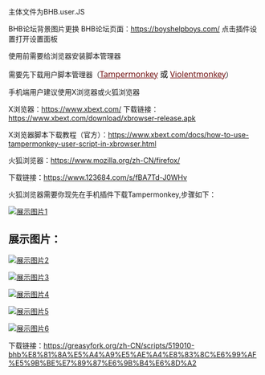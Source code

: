 主体文件为BHB.user.JS

BHB论坛背景图片更换
BHB论坛页面：https://boyshelpboys.com/
点击插件设置打开设置面板

使用前需要给浏览器安装脚本管理器

<p>需要先下载用户脚本管理器（<a style="color: #670000; direction: ltr; font-family: 'Open Sans', 'Microsoft YaHei UI', sans-serif, 'Segoe UI Emoji'; font-size: medium; font-style: normal; font-variant-ligatures: normal; font-variant-caps: normal; font-weight: 400; letter-spacing: normal; orphans: 2; text-align: left; text-indent: 0; text-transform: none; widows: 2; word-spacing: 0; -webkit-text-stroke-width: 0; white-space: normal;" href="https://chrome.google.com/webstore/detail/tampermonkey/dhdgffkkebhmkfjojejmpbldmpobfkfo">Tampermonkey</a><span style="color: #000000; font-family: 'Open Sans', 'Microsoft YaHei UI', sans-serif, 'Segoe UI Emoji'; font-size: medium; font-style: normal; font-variant-ligatures: normal; font-variant-caps: normal; font-weight: 400; letter-spacing: normal; orphans: 2; text-align: left; text-indent: 0; text-transform: none; widows: 2; word-spacing: 0; -webkit-text-stroke-width: 0; white-space: normal; text-decoration-thickness: initial; text-decoration-style: initial; text-decoration-color: initial; display: inline !important; float: none;"><span>&nbsp;</span>或<span>&nbsp;</span></span><a style="color: #670000; direction: ltr; font-family: 'Open Sans', 'Microsoft YaHei UI', sans-serif, 'Segoe UI Emoji'; font-size: medium; font-style: normal; font-variant-ligatures: normal; font-variant-caps: normal; font-weight: 400; letter-spacing: normal; orphans: 2; text-align: left; text-indent: 0; text-transform: none; widows: 2; word-spacing: 0; -webkit-text-stroke-width: 0; white-space: normal;" href="https://chrome.google.com/webstore/detail/violent-monkey/jinjaccalgkegednnccohejagnlnfdag">Violentmonkey</a>）</p>
<p>手机端用户建议使用X浏览器或火狐浏览器</p>
<p>X浏览器：<a href="https://www.xbext.com/">https://www.xbext.com/</a> 下载链接：<a href="https://www.xbext.com/download/xbrowser-release.apk">https://www.xbext.com/download/xbrowser-release.apk</a></p>
<p>X浏览器脚本下载教程（官方）：<a href="https://www.xbext.com/docs/how-to-use-tampermonkey-user-script-in-xbrowser.html">https://www.xbext.com/docs/how-to-use-tampermonkey-user-script-in-xbrowser.html</a></p>
<p>火狐浏览器：<a href="https://www.mozilla.org/zh-CN/firefox/" target="_blank" rel="noopener">https://www.mozilla.org/zh-CN/firefox/</a></p>
<p>下载链接：<a href="https://www.123684.com/s/fBA7Td-J0WHv">https://www.123684.com/s/fBA7Td-J0WHv</a></p>
<p>火狐浏览器需要你现先在手机插件下载Tampermonkey,步骤如下：</p>
<p><a href="https://t1-img.233213.xyz/2024/12/18/6762cd7051208.jpg" data-lightbox=""><img alt="展示图片1" class="img-thumbnail" src="https://t1-img.233213.xyz/2024/12/18/6762cd7051208.jpg"></a></p>
<h2>展示图片：</h2>
<p><a href="https://t1-img.233213.xyz/2024/12/17/67615f0bbf264.jpg" data-lightbox=""><img alt="展示图片2" class="img-thumbnail" src="https://t1-img.233213.xyz/2024/12/17/67615f0bbf264.jpg"></a></p>
<p><a href="https://t1-img.233213.xyz/2024/12/28/676fcfe90899d.png" data-lightbox=""><img alt="展示图片3" class="img-thumbnail" src="https://t1-img.233213.xyz/2024/12/28/676fcfe90899d.png"></a></p>
<p><a href="https://t1-img.233213.xyz/2024/12/22/676827290818a.png" data-lightbox=""><img alt="展示图片4" class="img-thumbnail" src="https://t1-img.233213.xyz/2024/12/22/676827290818a.png"></a></p>
<p><a href="https://t1-img.233213.xyz/2024/12/09/6756719a90288.jpg" data-lightbox=""><img alt="展示图片5" class="img-thumbnail" src="https://t1-img.233213.xyz/2024/12/09/6756719a90288.jpg"></a></p>
<p><a href="https://t1-img.233213.xyz/2024/12/09/675671b4ae439.jpg" data-lightbox=""><img alt="展示图片6" class="img-thumbnail" src="https://t1-img.233213.xyz/2024/12/09/675671b4ae439.jpg"></a></p>

下载链接：https://greasyfork.org/zh-CN/scripts/519010-bhb%E8%81%8A%E5%A4%A9%E5%AE%A4%E8%83%8C%E6%99%AF%E5%9B%BE%E7%89%87%E6%9B%B4%E6%8D%A2

